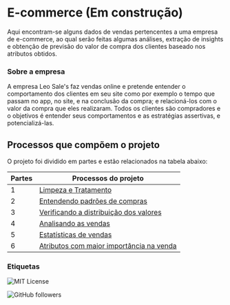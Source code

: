 
# E-commerce (Em construção)

Aqui encontram-se alguns dados de vendas pertencentes a 
uma empresa de e-commerce, ao qual serão feitas algumas análises, extração de insights e obtenção
de previsão do valor de compra dos clientes baseado nos atributos obtidos.


### Sobre a empresa
A empresa Leo Sale's faz vendas online e pretende entender o comportamento dos clientes em seu site 
como por exemplo o tempo que passam no app, no site, e na conclusão da compra; e relacioná-los com 
o valor da compra que eles realizaram. Todos os clientes são compradores e o objetivos é entender 
seus comportamentos e as estratégias assertivas, e potencializá-las.


## Processos que compõem o projeto

O projeto foi dividido em partes e estão relacionados na tabela abaixo:

| Partes      | Processos do projeto                                               |
| ----------------- | ---------------------------------------------------------------- |
| 1  | [Limpeza e Tratamento](https://github.com/Leonardobern10/E-commerce/blob/main/Limpeza%20e%20tratamento/E-commerce%20Parte%201.ipynb)|
| 2  | [Entendendo padrões de compras](https://github.com/Leonardobern10/E-commerce/blob/main/Entendendo%20padr%C3%B5es%20de%20compras/E-commerce%20Parte%202.ipynb)|
| 3  | [Verificando a distribuição dos valores](https://github.com/Leonardobern10/E-commerce/blob/main/Verificando%20a%20distribui%C3%A7%C3%A3o%20dos%20valores/E-commerce%20Parte%203.ipynb)|
| 4  | [Analisando as vendas](https://github.com/Leonardobern10/E-commerce/blob/main/Analisando%20as%20vendas/E-commerce%20Parte%204.ipynb)|
| 5  | [Estatísticas de vendas](https://github.com/Leonardobern10/E-commerce/blob/main/Estat%C3%ADsticas%20de%20vendas/E-commerce%20Parte%205.ipynb)
| 6  | [Atributos com maior importância na venda](https://github.com/Leonardobern10/E-commerce/blob/main/Atributos%20com%20maior%20import%C3%A2ncia%20na%20venda/E-commerce%20Parte%206.ipynb)

### Etiquetas
![MIT License](https://img.shields.io/badge/License-MIT-green.svg)

![GitHub followers](https://img.shields.io/github/followers/Leonardobern10?style=social)
